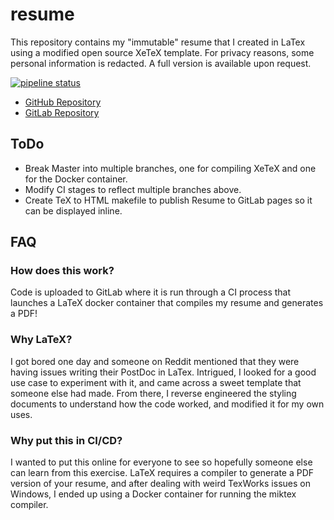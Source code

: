 # resume
This repository contains my "immutable" resume that I created in LaTex using a modified open source XeTeX template. For privacy reasons, some personal information is redacted. A full version is available upon request.

[![pipeline status](https://gitlab.com/zackhorvath/resume/badges/master/pipeline.svg)](https://gitlab.com/zackhorvath/resume/commits/master)

- [GitHub Repository](https://github.com/zackhorvath/resume)
- [GitLab Repository](https://gitlab.com/zackhorvath/resume)

## ToDo
- Break Master into multiple branches, one for compiling XeTeX and one for the Docker container.
- Modify CI stages to reflect multiple branches above.
- Create TeX to HTML makefile to publish Resume to GitLab pages so it can be displayed inline.

## FAQ
### How does this work?
Code is uploaded to GitLab where it is run through a CI process that launches a LaTeX docker container that compiles my resume and generates a PDF!

### Why LaTeX?
I got bored one day and someone on Reddit mentioned that they were having issues writing their PostDoc in LaTex. Intrigued, I looked for a good use case to experiment with it, and came across a sweet template that someone else had made. From there, I reverse engineered the styling documents to understand how the code worked, and modified it for my own uses.

### Why put this in CI/CD?
I wanted to put this online for everyone to see so hopefully someone else can learn from this exercise. LaTeX requires a compiler to generate a PDF version of your resume, and after dealing with weird TexWorks issues on Windows, I ended up using a Docker container for running the miktex compiler.
